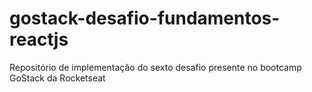 # gostack-desafio-fundamentos-reactjs
Repositório de implementação do sexto desafio presente no bootcamp GoStack da Rocketseat
